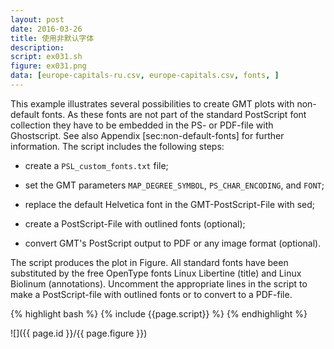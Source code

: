```yaml
---
layout: post
date: 2016-03-26
title: 使用非默认字体
description:
script: ex031.sh
figure: ex031.png
data: [europe-capitals-ru.csv, europe-capitals.csv, fonts, ]
---
```


This example illustrates several possibilities to create GMT plots
with non-default fonts. As these fonts are not part of the standard
PostScript font collection they have to be embedded in the PS- or
PDF-file with Ghostscript. See also
Appendix [sec:non-default-fonts] for further information. The script
includes the following steps:

-  create a ``PSL_custom_fonts.txt`` file;

-  set the GMT parameters ``MAP_DEGREE_SYMBOL``, ``PS_CHAR_ENCODING``, and ``FONT``;

-  replace the default Helvetica font in the GMT-PostScript-File with sed;

-  create a PostScript-File with outlined fonts (optional);

-  convert GMT's PostScript output to PDF or any image format (optional).

The script produces the plot in Figure. All
standard fonts have been substituted by the free OpenType fonts Linux
Libertine (title) and Linux Biolinum (annotations). Uncomment the
appropriate lines in the script to make a PostScript-file with
outlined fonts or to convert to a PDF-file.

{% highlight bash %}
{% include {{page.script}} %}
{% endhighlight %}

![]({{ page.id }}/{{ page.figure }})
